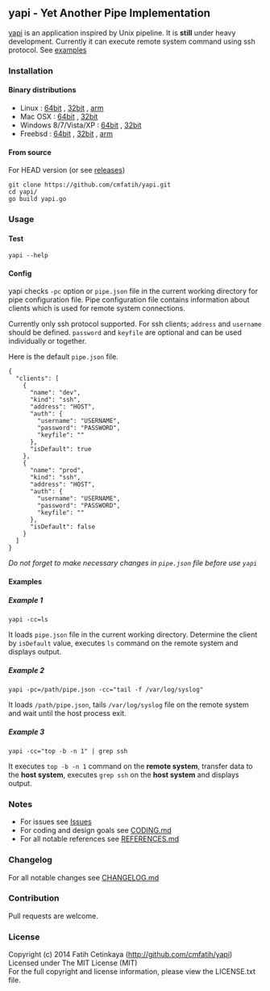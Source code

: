 ## yapi - Yet Another Pipe Implementation

[yapi](http://github.com/cmfatih/yapi) is an application inspired by Unix pipeline. 
It is **still** under heavy development. Currently it can execute remote system 
command using ssh protocol. See [examples](#examples)

### Installation

#### Binary distributions

* Linux : 
  [64bit](https://github.com/cmfatih/yapi/releases/download/v0.2.3/yapi-linux-amd64) , 
  [32bit](https://github.com/cmfatih/yapi/releases/download/v0.2.3/yapi-linux-386) , 
  [arm](https://github.com/cmfatih/yapi/releases/download/v0.2.3/yapi-linux-arm)
* Mac OSX : 
  [64bit](https://github.com/cmfatih/yapi/releases/download/v0.2.3/yapi-darwin-amd64) , 
  [32bit](https://github.com/cmfatih/yapi/releases/download/v0.2.3/yapi-darwin-386)
* Windows 8/7/Vista/XP : 
  [64bit](https://github.com/cmfatih/yapi/releases/download/v0.2.3/yapi-windows-amd64.exe) , 
  [32bit](https://github.com/cmfatih/yapi/releases/download/v0.2.3/yapi-windows-386.exe)
* Freebsd : 
  [64bit](https://github.com/cmfatih/yapi/releases/download/v0.2.3/yapi-freebsd-amd64) , 
  [32bit](https://github.com/cmfatih/yapi/releases/download/v0.2.3/yapi-freebsd-386) , 
  [arm](https://github.com/cmfatih/yapi/releases/download/v0.2.3/yapi-freebsd-arm)

#### From source

For HEAD version (or see [releases](https://github.com/cmfatih/yapi/releases))

```
git clone https://github.com/cmfatih/yapi.git
cd yapi/
go build yapi.go
```

### Usage

#### Test

```
yapi --help
```

#### Config

yapi checks `-pc` option or `pipe.json` file in the current working directory 
for pipe configuration file. Pipe configuration file contains information about 
clients which is used for remote system connections.  

Currently only ssh protocol supported. For ssh clients; `address` and `username` 
should be defined. `password` and `keyfile` are optional and can be used individually 
or together.

Here is the default `pipe.json` file.

```
{
  "clients": [
    {
      "name": "dev",
      "kind": "ssh",
      "address": "HOST",
      "auth": {
        "username": "USERNAME",
        "password": "PASSWORD",
        "keyfile": ""
      },
      "isDefault": true
    },
    {
      "name": "prod",
      "kind": "ssh",
      "address": "HOST",
      "auth": {
        "username": "USERNAME",
        "password": "PASSWORD",
        "keyfile": ""
      },
      "isDefault": false
    }
  ]
}
```

*Do not forget to make necessary changes in `pipe.json` file before use `yapi`*

#### Examples

##### Example 1

```
yapi -cc=ls
```
It loads `pipe.json` file in the current working directory. Determine the client by 
`isDefault` value, executes `ls` command on the remote system and displays output.

##### Example 2

```
yapi -pc=/path/pipe.json -cc="tail -f /var/log/syslog"
```
It loads `/path/pipe.json`, tails `/var/log/syslog` file on the remote system and 
wait until the host process exit.

##### Example 3

```
yapi -cc="top -b -n 1" | grep ssh
```
It executes `top -b -n 1` command on the **remote system**,
transfer data to the **host system**, executes `grep ssh` on the **host system** 
and displays output.

### Notes

* For issues see [Issues](https://github.com/cmfatih/yapi/issues)
* For coding and design goals see [CODING.md](https://github.com/cmfatih/yapi/blob/master/CODING.md)
* For all notable references see [REFERENCES.md](https://github.com/cmfatih/yapi/blob/master/REFERENCES.md)

### Changelog

For all notable changes see [CHANGELOG.md](https://github.com/cmfatih/yapi/blob/master/CHANGELOG.md)

### Contribution

Pull requests are welcome.

### License

Copyright (c) 2014 Fatih Cetinkaya (http://github.com/cmfatih/yapi)  
Licensed under The MIT License (MIT)  
For the full copyright and license information, please view the LICENSE.txt file.